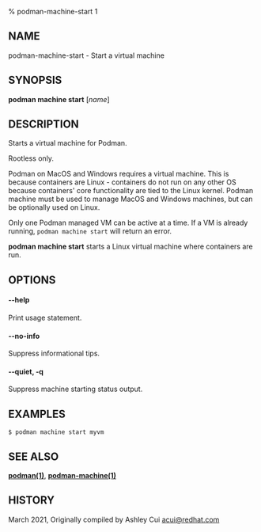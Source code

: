 % podman-machine-start 1

## NAME

podman\-machine\-start - Start a virtual machine

## SYNOPSIS

**podman machine start** [*name*]

## DESCRIPTION

Starts a virtual machine for Podman.

Rootless only.

Podman on MacOS and Windows requires a virtual machine. This is because containers are Linux -
containers do not run on any other OS because containers' core functionality are
tied to the Linux kernel. Podman machine must be used to manage MacOS and Windows machines,
but can be optionally used on Linux.

Only one Podman managed VM can be active at a time. If a VM is already running,
`podman machine start` will return an error.

**podman machine start** starts a Linux virtual machine where containers are run.

## OPTIONS

#### **--help**

Print usage statement.

#### **--no-info**

Suppress informational tips.

#### **--quiet**, **-q**

Suppress machine starting status output.

## EXAMPLES

```
$ podman machine start myvm
```

## SEE ALSO

**[podman(1)](podman.md)**, **[podman-machine(1)](podman-machine.md)**

## HISTORY

March 2021, Originally compiled by Ashley Cui <acui@redhat.com>

